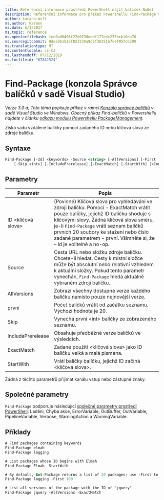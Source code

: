 ```yaml
---
title: Referenční informace prostředí PowerShell najít balíček NuGet
description: Referenční informace pro příkaz Powershellu Find-Package v konzole Správce balíčků NuGet v sadě Visual Studio.
author: karann-msft
ms.author: karann
ms.date: 6/1/2017
ms.topic: reference
ms.openlocfilehash: fee0ad0496f27d0796eddf177edc235bcb10da70
ms.sourcegitcommit: 0dea3b153ef823230a9d5f38351b7cef057cb299
ms.translationtype: MT
ms.contentlocale: cs-CZ
ms.lasthandoff: 07/12/2019
ms.locfileid: "67842524"
---
```

# <a name="find-package-package-manager-console-in-visual-studio"></a>Find-Package (konzola Správce balíčků v sadě Visual Studio)

*Verze 3.0 a; Toto téma popisuje příkaz v rámci [Konzola správce balíčků](package-manager-console.md) v sadě Visual Studio ve Windows. Obecný příkaz Find-balíčků v Powershellu najdete v článku [odkazu modulu Powershellu PackageManagement](/powershell/module/packagemanagement/?view=powershell-6).*

Získá sadu vzdálené balíčky pomocí zadaného ID nebo klíčová slova ze zdroje balíčku.

## <a name="syntax"></a>Syntaxe

```ps
Find-Package [-Id] <keywords> -Source <string> [-AllVersions] [-First [<int>]]
    [-Skip <int>] [-IncludePrerelease] [-ExactMatch] [-StartWith] [<CommonParameters>]
```

## <a name="parameters"></a>Parametry

| Parametr | Popis |
| --- | --- |
| ID &lt;klíčová slova&gt; | (Povinné) Klíčová slova pro vyhledávání ve zdroji balíčku. Pomocí - ExactMatch vrátit pouze balíčky, jejichž ID balíčku shoduje s klíčovými slovy. Žádná klíčová slova směru, je-li `Find-Package` vrátí seznam balíčků prvních 20 soubory ke stažení nebo číslo zadané parametrem - první. Všimněte si, že – Id je volitelné a no-op. |
| Source | Cesta URL nebo složku zdroje balíčku. Chcete-li hledat. Cesty k místní složce může být absolutní nebo relativní vzhledem k aktuální složky. Pokud tento parametr vynechán, `Find-Package` hledá aktuálně vybraném zdroji balíčku. |
| AllVersions | Zobrazí všechny dostupné verze každého balíčku namísto pouze nejnovější verze. |
| první | Počet balíčků vrátit od začátku seznamu. Výchozí hodnota je 20. |
| Skip | Vynechá první &lt;int&gt; balíčky ze zobrazeného seznamu.  |
| IncludePrerelease | Obsahuje předběžné verze balíčků ve výsledcích. |
| ExactMatch | Zadané použití &lt;klíčová slova&gt; jako ID balíčku velká a malá písmena. |
| StartWith | Vrátí balíčky balíčku, jejichž ID začíná &lt;klíčová slova&gt;. |

Žádná z těchto parametrů přijímat kanálu vstup nebo zástupné znaky.

## <a name="common-parameters"></a>Společné parametry

`Find-Package` podporuje následující [společné parametry prostředí PowerShell](http://go.microsoft.com/fwlink/?LinkID=113216): Ladění, Chyba akce, ErrorVariable, OutBuffer, OutVariable, PipelineVariable, Verbose, WarningAction a WarningVariable.

## <a name="examples"></a>Příklady

```ps
# Find packages containing keywords
Find-Package elmah
Find-Package logging

# List packages whose ID begins with Elmah
Find-Package Elmah -StartWith

# By default, Get-Package returns a list of 20 packages; use -First to show more
Find-Package logging -First 100

# List all versions of the package with the ID of "jquery"
Find-Package jquery -AllVersions -ExactMatch
```
